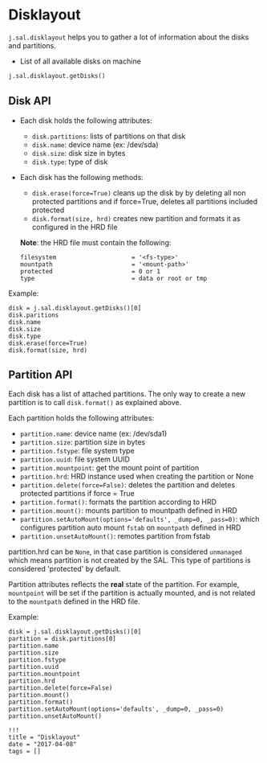 # Disklayout

`j.sal.disklayout` helps you to gather a lot of information about the disks and partitions.

- List of all available disks on machine

```python
j.sal.disklayout.getDisks()
```

## Disk API

- Each disk holds the following attributes:

  - `disk.partitions`: lists of partitions on that disk
  - `disk.name`: device name (ex: /dev/sda)
  - `disk.size`: disk size in bytes
  - `disk.type`: type of disk

- Each disk has the following methods:

  - `disk.erase(force=True)` cleans up the disk by by deleting all non protected partitions and if force=True, deletes all partitions included protected
  - `disk.format(size, hrd)` creates new partition and formats it as configured in the HRD file

  **Note**: the HRD file must contain the following:

  ```
  filesystem                     = '<fs-type>'
  mountpath                      = '<mount-path>'
  protected                      = 0 or 1
  type                           = data or root or tmp
  ```

Example:

```
disk = j.sal.disklayout.getDisks()[0]
disk.paritions
disk.name
disk.size
disk.type
disk.erase(force=True)
disk.format(size, hrd)
```

## Partition API

Each disk has a list of attached partitions. The only way to create a new partition is to call `disk.format()` as explained above.

Each partition holds the following attributes:

- `partition.name`: device name (ex: /dev/sda1)
- `partition.size`: partition size in bytes
- `partition.fstype`: file system type
- `partition.uuid`: file system UUID
- `partition.mountpoint`: get the mount point of partition
- `partition.hrd`: HRD instance used when creating the partition or None
- `partition.delete(force=False)`: deletes the partition and deletes protected partitions if force = True
- `partition.format()`: formats the partition according to HRD
- `partition.mount()`: mounts partition to mountpath defined in HRD
- `partition.setAutoMount(options='defaults', _dump=0, _pass=0)`: which configures partition auto mount `fstab` on `mountpath` defined in HRD
- `partition.unsetAutoMount()`: remotes partition from fstab

partition.hrd can be `None`, in that case partition is considered `unmanaged` which means partition is not created by the SAL. This type of partitions is considered 'protected' by default.

Partition attributes reflects the **real** state of the partition. For example, `mountpoint` will be set if the partition is actually mounted, and is not related to the `mountpath` defined in the HRD file.

Example:

```
disk = j.sal.disklayout.getDisks()[0]
partition = disk.partitions[0]
partition.name
partition.size
partition.fstype
partition.uuid
partition.mountpoint
partition.hrd
partition.delete(force=False)
partition.mount()
partition.format()
partition.setAutoMount(options='defaults', _dump=0, _pass=0)
partition.unsetAutoMount()
```

```
!!!
title = "Disklayout"
date = "2017-04-08"
tags = []
```
